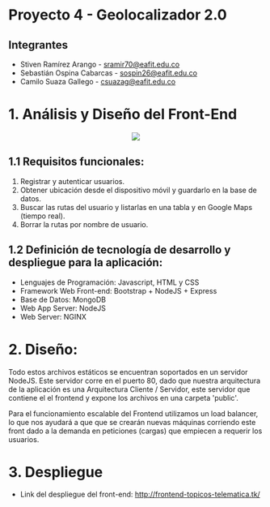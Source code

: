 # Proyecto 4 - Geolocalizador 2.0

## Integrantes 

- Stiven Ramírez Arango - sramir70@eafit.edu.co
- Sebastián Ospina Cabarcas - sospin26@eafit.edu.co
- Camilo Suaza Gallego - csuazag@eafit.edu.co

# 1. Análisis y Diseño del Front-End

<p align="center">
<img src="https://user-images.githubusercontent.com/31974084/59079794-fe133400-88aa-11e9-88d0-87f5596dc515.png">
</p>

## 1.1 Requisitos funcionales:

1. Registrar y autenticar usuarios.
2. Obtener ubicación desde el dispositivo móvil y guardarlo en la base de datos.
3. Buscar las rutas del usuario y listarlas en una tabla y en Google Maps (tiempo real).
4. Borrar la rutas por nombre de usuario.

## 1.2 Definición de tecnología de desarrollo y despliegue para la aplicación:

* Lenguajes de Programación: Javascript, HTML y CSS
* Framework Web Front-end: Bootstrap + NodeJS + Express
* Base de Datos: MongoDB
* Web App Server: NodeJS
* Web Server: NGINX

# 2. Diseño:

Todo estos archivos estáticos se encuentran soportados en un servidor NodeJS. Este servidor corre en el puerto 80, dado que nuestra arquitectura de la aplicación es una Arquitectura Cliente / Servidor, este servidor que contiene el el frontend y expone los archivos en una carpeta 'public'.

Para el funcionamiento escalable del Frontend utilizamos un load balancer, lo que nos ayudará a que que se crearán nuevas máquinas corriendo este front dado a la demanda en peticiones (cargas) que empiecen a requerir los usuarios.

# 3. Despliegue

- Link del despliegue del front-end: http://frontend-topicos-telematica.tk/
